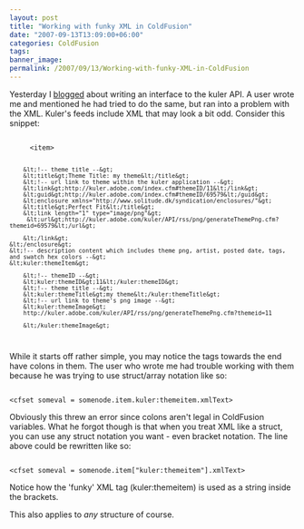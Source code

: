```yaml
---
layout: post
title: "Working with funky XML in ColdFusion"
date: "2007-09-13T13:09:00+06:00"
categories: ColdFusion 
tags: 
banner_image: 
permalink: /2007/09/13/Working-with-funky-XML-in-ColdFusion
---
```


Yesterday I <a href="http://www.raymondcamden.com/index.cfm/2007/9/12/My-kul-CFC-Kuler-API-CFC">blogged</a> about writing an interface to the kuler API. A user wrote me and mentioned he had tried to do the same, but ran into a problem with the XML. Kuler's feeds include XML that may look a bit odd. Consider this snippet:

<code>
     &lt;item&gt;

        &lt;!-- theme title --&gt; 
        &lt;title&gt;Theme Title: my theme&lt;/title&gt; 
        &lt;!-- url link to theme within the kuler application --&gt; 
        &lt;link&gt;http://kuler.adobe.com/index.cfm#themeID/11&lt;/link&gt; 
        &lt;guid&gt;http://kuler.adobe.com/index.cfm#themeID/69579&lt;/guid&gt; 
        &lt;enclosure xmlns="http://www.solitude.dk/syndication/enclosures/"&gt; 
        &lt;title&gt;Perfect Fit&lt;/title&gt; 
        &lt;link length="1" type="image/png"&gt;
         &lt;url&gt;http://kuler.adobe.com/kuler/API/rss/png/generateThemePng.cfm?themeid=69579&lt;/url&gt; 

        &lt;/link&gt; 
    &lt;/enclosure&gt; 
    &lt;!-- description content which includes theme png, artist, posted date, tags, and swatch hex colors --&gt; 
    &lt;kuler:themeItem&gt;

        &lt;!-- themeID --&gt; 
        &lt;kuler:themeID&gt;11&lt;/kuler:themeID&gt; 
        &lt;!-- theme title --&gt; 
        &lt;kuler:themeTitle&gt;my theme&lt;/kuler:themeTitle&gt; 
        &lt;!-- url link to theme's png image --&gt; 
        &lt;kuler:themeImage&gt;
        http://kuler.adobe.com/kuler/API/rss/png/generateThemePng.cfm?themeid=11 

        &lt;/kuler:themeImage&gt;
</code>

While it starts off rather simple, you may notice the tags towards the end have colons in them. The user who wrote me had trouble working with them because he was trying to use struct/array notation like so:

<code>
&lt;cfset someval = somenode.item.kuler:themeitem.xmlText&gt;
</code>

Obviously this threw an error since colons aren't legal in ColdFusion variables. What he forgot though is that when you treat XML like a struct, you can use any struct notation you want - even bracket notation. The line above could be rewritten like so:

<code>
&lt;cfset someval = somenode.item["kuler:themeitem"].xmlText&gt;
</code>

Notice how the 'funky' XML tag (kuler:themeitem) is used as a string inside the brackets. 

This also applies to <i>any</i> structure of course.